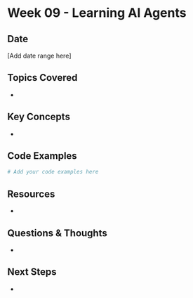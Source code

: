# Week 09 - Learning AI Agents

## Date
[Add date range here]

## Topics Covered
- 

## Key Concepts
- 

## Code Examples
```python
# Add your code examples here
```

## Resources
- 

## Questions & Thoughts
- 

## Next Steps
- 
